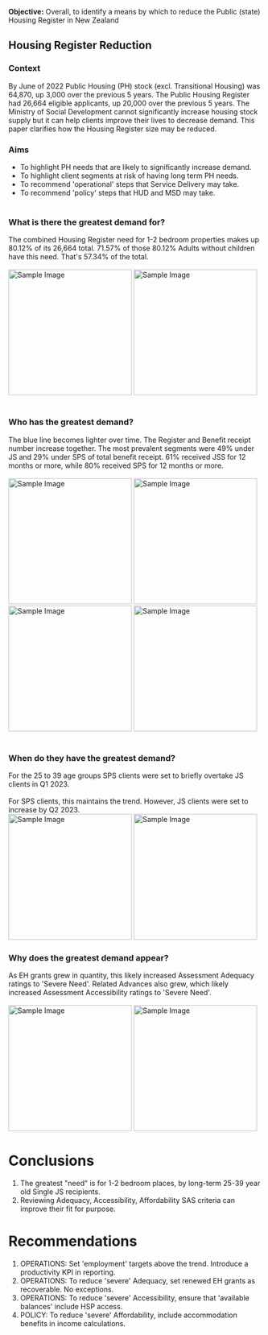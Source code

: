 **Objective:** Overall, to identify a means by which to reduce the Public (state) Housing Register in New Zealand

## Housing Register Reduction
### Context
By June of 2022 Public Housing (PH) stock (excl. Transitional Housing) was 64,870, up 3,000 over the previous 5 years. The Public Housing Register had 26,664 eligible applicants, up 20,000 over the previous 5 years. The Ministry of Social Development cannot significantly increase housing stock supply but it can help clients improve their lives to decrease demand. This paper clarifies how the Housing Register size may be reduced.

### Aims
- To highlight PH needs that are likely to significantly increase demand.
- To highlight client segments at risk of having long term PH needs.
- To recommend 'operational' steps that Service Delivery may take.
- To recommend 'policy' steps that HUD and MSD may take.<br><br>

### What is there the greatest demand for?
The combined Housing Register need for 1-2 bedroom properties makes up 80.12% of its 26,664 total.
71.57% of those 80.12% Adults without children have this need. That's 57.34% of the total.<br><br>
<img src="https://CarlosPeralta2049.github.io/Assets/Project4_01.png" alt="Sample Image" width="245" height="250">
<img src="https://CarlosPeralta2049.github.io/Assets/Project4_02.png" alt="Sample Image" width="245" height="250">
<br><br>

### Who has the greatest demand?
The blue line becomes lighter over time. The Register and Benefit receipt number increase together.
The most prevalent segments were 49% under JS and 29% under SPS of total benefit receipt.
61% received JSS for 12 months or more, while 80% received SPS for 12 months or more.<br><br>
<img src="https://CarlosPeralta2049.github.io/Assets/Project4_03.png" alt="Sample Image" width="245" height="250">
<img src="https://CarlosPeralta2049.github.io/Assets/Project4_04.png" alt="Sample Image" width="245" height="250">
<img src="https://CarlosPeralta2049.github.io/Assets/Project4_05.png" alt="Sample Image" width="245" height="250">
<img src="https://CarlosPeralta2049.github.io/Assets/Project4_06.png" alt="Sample Image" width="245" height="250">
<br><br>
### When do they have the greatest demand?
For the 25 to 39 age groups SPS clients were set to briefly overtake JS clients in Q1 2023.<br><br>
For SPS clients, this maintains the trend. However, JS clients were set to increase by Q2 2023.<br>
<img src="https://CarlosPeralta2049.github.io/Assets/Project4_07.png" alt="Sample Image" width="245" height="250">
<img src="https://CarlosPeralta2049.github.io/Assets/Project4_08.png" alt="Sample Image" width="245" height="250">

### Why does the greatest demand appear?
As EH grants grew in quantity, this likely increased Assessment Adequacy ratings to 'Severe Need'.
Related Advances also grew, which likely increased Assessment Accessibility ratings to 'Severe Need'.<br><br>
<img src="https://CarlosPeralta2049.github.io/Assets/Project4_09.png" alt="Sample Image" width="245" height="250">
<img src="https://CarlosPeralta2049.github.io/Assets/Project4_10.png" alt="Sample Image" width="245" height="250">

# **Conclusions**
1)  The greatest "need" is for 1-2 bedroom places, by long-term 25-39 year old Single JS recipients.
2)  Reviewing Adequacy, Accessibility, Affordability SAS criteria can improve their fit for purpose.

# **Recommendations**
1)  OPERATIONS: Set 'employment' targets above the trend. Introduce a productivity KPI in reporting.
2)  OPERATIONS: To reduce 'severe' Adequacy, set renewed EH grants as recoverable. No exceptions.
3)  OPERATIONS: To reduce 'severe' Accessibility, ensure that 'available balances' include HSP access.
4)  POLICY: To reduce 'severe' Affordability, include accommodation benefits in income calculations.
